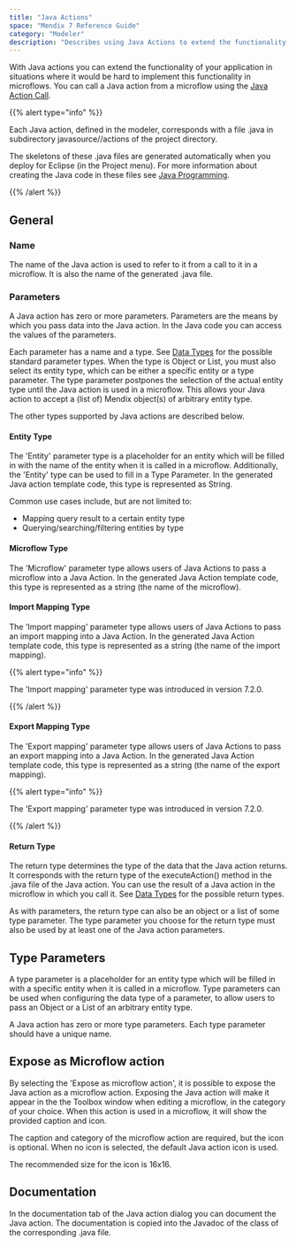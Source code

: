 ```yaml
---
title: "Java Actions"
space: "Mendix 7 Reference Guide"
category: "Modeler"
description: "Describes using Java Actions to extend the functionality of your Mendix app."
---
```


With Java actions you can extend the functionality of your application in situations where it would be hard to implement this functionality in microflows. You can call a Java action from a microflow using the [Java Action Call](java-action-call).

{{% alert type="info" %}}

Each Java action, defined in the modeler, corresponds with a file <name of Java action>.java in subdirectory javasource/<module name>/actions of the project directory.

The skeletons of these .java files are generated automatically when you deploy for Eclipse (in the Project menu). For more information about creating the Java code in these files see [Java Programming](java-programming).

{{% /alert %}}

## General

### Name

The name of the Java action is used to refer to it from a call to it in a microflow. It is also the name of the generated .java file.

### Parameters

A Java action has zero or more parameters. Parameters are the means by which you pass data into the Java action. In the Java code you can access the values of the parameters.

Each parameter has a name and a type. See [Data Types](data-types) for the possible standard parameter types. When the type is Object or List, you must also select its entity type, which can be either a specific entity or a type parameter. The type parameter postpones the selection of the actual entity type until the Java action is used in a microflow. This allows your Java action to accept a (list of) Mendix object(s) of arbitrary entity type.

The other types supported by Java actions are described below.

#### Entity Type

The 'Entity' parameter type is a placeholder for an entity which will be filled in with the name of the entity when it is called in a microflow. Additionally, the 'Entity' type can be used to fill in a Type Parameter. In the generated Java action template code, this type is represented as String.

Common use cases include, but are not limited to:

* Mapping query result to a certain entity type
* Querying/searching/filtering entities by type

#### Microflow Type

The 'Microflow' parameter type allows users of Java Actions to pass a microflow into a Java Action. In the generated Java Action template code, this type is represented as a string (the name of the microflow).

#### Import Mapping Type

The 'Import mapping' parameter type allows users of Java Actions to pass an import mapping into a Java Action. In the generated Java Action template code, this type is represented as a string (the name of the import mapping).

{{% alert type="info" %}}

The 'Import mapping' parameter type was introduced in version 7.2.0.

{{% /alert %}}

#### Export Mapping Type

The 'Export mapping' parameter type allows users of Java Actions to pass an export mapping into a Java Action. In the generated Java Action template code, this type is represented as a string (the name of the export mapping).

{{% alert type="info" %}}

The 'Export mapping' parameter type was introduced in version 7.2.0.

{{% /alert %}}

#### Return Type

The return type determines the type of the data that the Java action returns. It corresponds with the return type of the executeAction() method in the .java file of the Java action. You can use the result of a Java action in the microflow in which you call it. See [Data Types](data-types) for the possible return types.

As with parameters, the return type can also be an object or a list of some type parameter. The type parameter you choose for the return type must also be used by at least one of the Java action parameters.

## Type Parameters

A type parameter is a placeholder for an entity type which will be filled in with a specific entity when it is called in a microflow. Type parameters can be used when configuring the data type of a parameter, to allow users to pass an Object or a List of an arbitrary entity type.

A Java action has zero or more type parameters. Each type parameter should have a unique name.

## Expose as Microflow action

By selecting the 'Expose as microflow action', it is possible to expose the Java action as a microflow action. Exposing the Java action will make it appear in the the Toolbox window when editing a microflow, in the category of your choice. When this action is used in a microflow, it will show the provided caption and icon.

The caption and category of the microflow action are required, but the icon is optional. When no icon is selected, the default Java action icon is used.

The recommended size for the icon is 16x16.

## Documentation

In the documentation tab of the Java action dialog you can document the Java action. The documentation is copied into the Javadoc of the class of the corresponding .java file.
